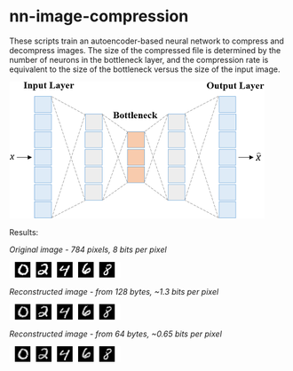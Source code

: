 # nn-image-compression
These scripts train an autoencoder-based neural network to compress and decompress images. The size of the compressed file is determined by the number of neurons in the bottleneck layer, and the compression rate is equivalent to the size of the bottleneck versus the size of the input image.

![Autoencoder Architecture](autoencoder_diagram.png?raw=true)

Results:

*Original image - 784 pixels, 8 bits per pixel*

![Original](results/autoencoder_20190806_185428_in_128.png?raw=true)

*Reconstructed image - from 128 bytes, ~1.3 bits per pixel*

![Reconstructed 128](results/autoencoder_20190806_185440_out_128.png?raw=true)

*Reconstructed image - from 64 bytes, ~0.65 bits per pixel*

![Reconstructed 64](results/autoencoder_20190806_185857_out_64.png?raw=true)
